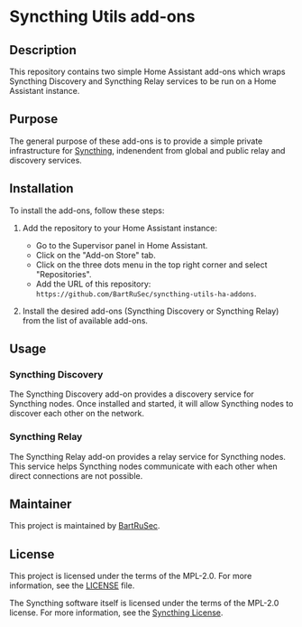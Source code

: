 # Syncthing Utils add-ons

## Description
This repository contains two simple Home Assistant add-ons which wraps Syncthing Discovery and Syncthing Relay services to be run on a Home Assistant instance.

## Purpose
The general purpose of these add-ons is to provide a simple private infrastructure for [Syncthing](https://syncthing.net/), indenendent from global and public relay and discovery services.

## Installation
To install the add-ons, follow these steps:

1. Add the repository to your Home Assistant instance:
    - Go to the Supervisor panel in Home Assistant.
    - Click on the "Add-on Store" tab.
    - Click on the three dots menu in the top right corner and select "Repositories".
    - Add the URL of this repository: `https://github.com/BartRuSec/syncthing-utils-ha-addons`.

3. Install the desired add-ons (Syncthing Discovery or Syncthing Relay) from the list of available add-ons.

## Usage
### Syncthing Discovery
The Syncthing Discovery add-on provides a discovery service for Syncthing nodes. Once installed and started, it will allow Syncthing nodes to discover each other on the network. 

### Syncthing Relay
The Syncthing Relay add-on provides a relay service for Syncthing nodes. This service helps Syncthing nodes communicate with each other when direct connections are not possible.

## Maintainer
This project is maintained by [BartRuSec](https://github.com/BartRuSec).

## License
This project is licensed under the terms of the MPL-2.0. For more information, see the [LICENSE](LICENSE) file.

The Syncthing software itself is licensed under the terms of the MPL-2.0 license. For more information, see the [Syncthing License](https://github.com/syncthing/syncthing/blob/main/LICENSE).

